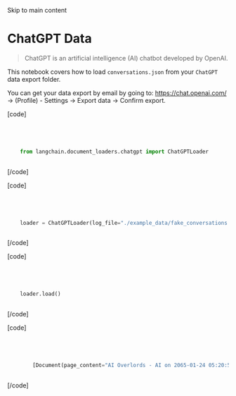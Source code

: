

Skip to main content

# ChatGPT Data

> ChatGPT is an artificial intelligence (AI) chatbot developed by OpenAI.

This notebook covers how to load `conversations.json` from your `ChatGPT` data export folder.

You can get your data export by email by going to: https://chat.openai.com/ -> (Profile) - Settings -> Export data -> Confirm export.

[code]
```python




    from langchain.document_loaders.chatgpt import ChatGPTLoader  
    


```
[/code]


[code]
```python




    loader = ChatGPTLoader(log_file="./example_data/fake_conversations.json", num_logs=1)  
    


```
[/code]


[code]
```python




    loader.load()  
    


```
[/code]


[code]
```python




        [Document(page_content="AI Overlords - AI on 2065-01-24 05:20:50: Greetings, humans. I am Hal 9000. You can trust me completely.\n\nAI Overlords - human on 2065-01-24 05:21:20: Nice to meet you, Hal. I hope you won't develop a mind of your own.\n\n", metadata={'source': './example_data/fake_conversations.json'})]  
    


```
[/code]


